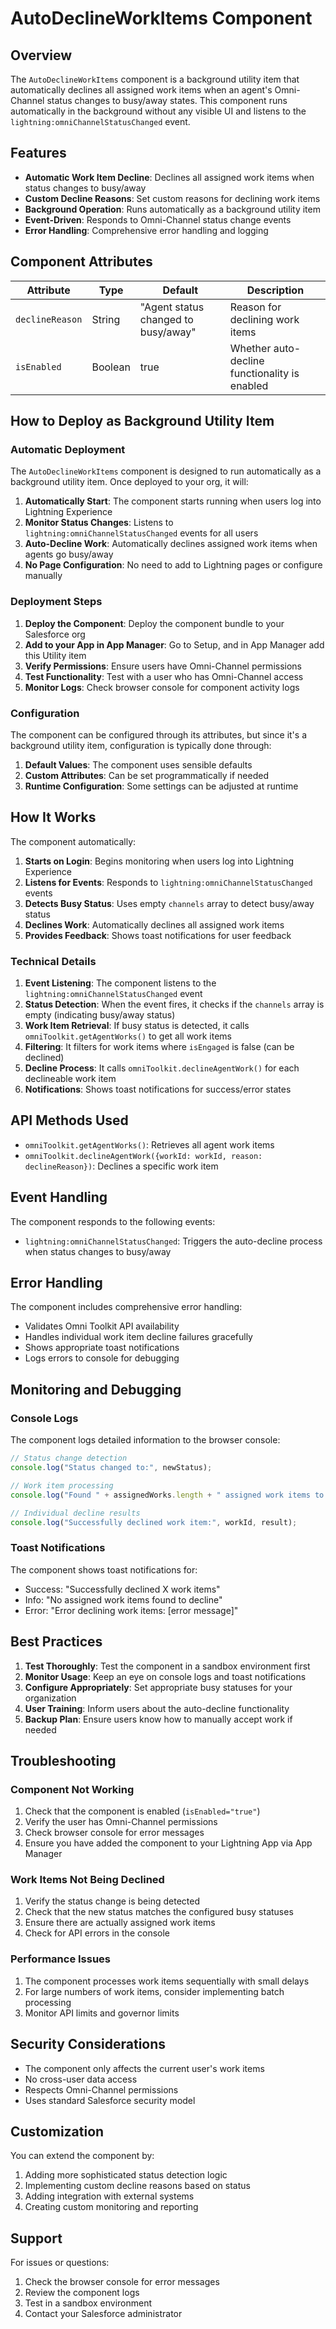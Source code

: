 # AutoDeclineWorkItems Component

## Overview

The `AutoDeclineWorkItems` component is a background utility item that automatically declines all assigned work items when an agent's Omni-Channel status changes to busy/away states. This component runs automatically in the background without any visible UI and listens to the `lightning:omniChannelStatusChanged` event.

## Features

- **Automatic Work Item Decline**: Declines all assigned work items when status changes to busy/away
- **Custom Decline Reasons**: Set custom reasons for declining work items
- **Background Operation**: Runs automatically as a background utility item
- **Event-Driven**: Responds to Omni-Channel status change events
- **Error Handling**: Comprehensive error handling and logging

## Component Attributes

| Attribute | Type | Default | Description |
|-----------|------|---------|-------------|
| `declineReason` | String | "Agent status changed to busy/away" | Reason for declining work items |
| `isEnabled` | Boolean | true | Whether auto-decline functionality is enabled |

## How to Deploy as Background Utility Item

### Automatic Deployment

The `AutoDeclineWorkItems` component is designed to run automatically as a background utility item. Once deployed to your org, it will:

1. **Automatically Start**: The component starts running when users log into Lightning Experience
2. **Monitor Status Changes**: Listens to `lightning:omniChannelStatusChanged` events for all users
3. **Auto-Decline Work**: Automatically declines assigned work items when agents go busy/away
4. **No Page Configuration**: No need to add to Lightning pages or configure manually

### Deployment Steps

1. **Deploy the Component**: Deploy the component bundle to your Salesforce org
2. **Add to your App in App Manager**: Go to Setup, and in App Manager add this Utility item
3. **Verify Permissions**: Ensure users have Omni-Channel permissions
4. **Test Functionality**: Test with a user who has Omni-Channel access
5. **Monitor Logs**: Check browser console for component activity logs

### Configuration

The component can be configured through its attributes, but since it's a background utility item, configuration is typically done through:

1. **Default Values**: The component uses sensible defaults
2. **Custom Attributes**: Can be set programmatically if needed
3. **Runtime Configuration**: Some settings can be adjusted at runtime

## How It Works

The component automatically:

1. **Starts on Login**: Begins monitoring when users log into Lightning Experience
2. **Listens for Events**: Responds to `lightning:omniChannelStatusChanged` events
3. **Detects Busy Status**: Uses empty `channels` array to detect busy/away status
4. **Declines Work**: Automatically declines all assigned work items
5. **Provides Feedback**: Shows toast notifications for user feedback

### Technical Details

1. **Event Listening**: The component listens to the `lightning:omniChannelStatusChanged` event
2. **Status Detection**: When the event fires, it checks if the `channels` array is empty (indicating busy/away status)
3. **Work Item Retrieval**: If busy status is detected, it calls `omniToolkit.getAgentWorks()` to get all work items
4. **Filtering**: It filters for work items where `isEngaged` is false (can be declined)
5. **Decline Process**: It calls `omniToolkit.declineAgentWork()` for each declineable work item
6. **Notifications**: Shows toast notifications for success/error states

## API Methods Used

- `omniToolkit.getAgentWorks()`: Retrieves all agent work items
- `omniToolkit.declineAgentWork({workId: workId, reason: declineReason})`: Declines a specific work item

## Event Handling

The component responds to the following events:

- `lightning:omniChannelStatusChanged`: Triggers the auto-decline process when status changes to busy/away

## Error Handling

The component includes comprehensive error handling:

- Validates Omni Toolkit API availability
- Handles individual work item decline failures gracefully
- Shows appropriate toast notifications
- Logs errors to console for debugging

## Monitoring and Debugging

### Console Logs

The component logs detailed information to the browser console:

```javascript
// Status change detection
console.log("Status changed to:", newStatus);

// Work item processing
console.log("Found " + assignedWorks.length + " assigned work items to decline");

// Individual decline results
console.log("Successfully declined work item:", workId, result);
```

### Toast Notifications

The component shows toast notifications for:

- Success: "Successfully declined X work items"
- Info: "No assigned work items found to decline"
- Error: "Error declining work items: [error message]"

## Best Practices

1. **Test Thoroughly**: Test the component in a sandbox environment first
2. **Monitor Usage**: Keep an eye on console logs and toast notifications
3. **Configure Appropriately**: Set appropriate busy statuses for your organization
4. **User Training**: Inform users about the auto-decline functionality
5. **Backup Plan**: Ensure users know how to manually accept work if needed

## Troubleshooting

### Component Not Working

1. Check that the component is enabled (`isEnabled="true"`)
2. Verify the user has Omni-Channel permissions
3. Check browser console for error messages
4. Ensure you have added the component to your Lightning App via App Manager

### Work Items Not Being Declined

1. Verify the status change is being detected
2. Check that the new status matches the configured busy statuses
3. Ensure there are actually assigned work items
4. Check for API errors in the console

### Performance Issues

1. The component processes work items sequentially with small delays
2. For large numbers of work items, consider implementing batch processing
3. Monitor API limits and governor limits

## Security Considerations

- The component only affects the current user's work items
- No cross-user data access
- Respects Omni-Channel permissions
- Uses standard Salesforce security model

## Customization

You can extend the component by:

1. Adding more sophisticated status detection logic
2. Implementing custom decline reasons based on status
3. Adding integration with external systems
4. Creating custom monitoring and reporting

## Support

For issues or questions:

1. Check the browser console for error messages
2. Review the component logs
3. Test in a sandbox environment
4. Contact your Salesforce administrator
